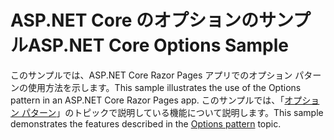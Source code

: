# <a name="aspnet-core-options-sample"></a><span data-ttu-id="c476f-101">ASP.NET Core のオプションのサンプル</span><span class="sxs-lookup"><span data-stu-id="c476f-101">ASP.NET Core Options Sample</span></span>

<span data-ttu-id="c476f-102">このサンプルでは、ASP.NET Core Razor Pages アプリでのオプション パターンの使用方法を示します。</span><span class="sxs-lookup"><span data-stu-id="c476f-102">This sample illustrates the use of the Options pattern in an ASP.NET Core Razor Pages app.</span></span> <span data-ttu-id="c476f-103">このサンプルでは、「[オプション パターン](https://docs.microsoft.com/aspnet/core/fundamentals/configuration/options)」のトピックで説明している機能について説明します。</span><span class="sxs-lookup"><span data-stu-id="c476f-103">This sample demonstrates the features described in the [Options pattern](https://docs.microsoft.com/aspnet/core/fundamentals/configuration/options) topic.</span></span>

